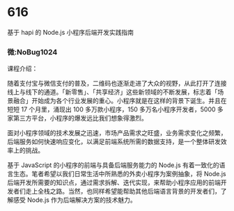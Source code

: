 # 616
基于 hapi 的 Node.js 小程序后端开发实践指南
### 微:NoBug1024 


课程介绍：

随着支付宝与微信支付的普及，二维码也逐渐走进了大众的视野，从此打开了连接线上与线下的通道。「新零售」、「共享经济」这些新领域的不断发展，标志着「场景融合」开始成为各个行业发展的重心。小程序就是在这样的背景下诞生。并且在短短 17 个月里，涌现出 100 多万款小程序，150 多万名小程序开发者，5000 多家第三方平台，小程序的爆发远比我们想象得激烈。

面对小程序领域的技术发展之迅速，市场产品需求之旺盛，业务需求变化之频繁，后端服务如何快速响应变化，以满足前端系统所需的数据支持，是一个整体研发效率上的挑战。

基于 JavaScript 的小程序的前端与具备后端服务能力的 Node.js 有着一致化的语言生态。笔者希望以我们日常生活中所熟悉的外卖小程序为案例抽象，将 Node.js 后端开发所需要的知识点，通过需求拆解、迭代实现，来帮助小程序应用的前端开发者们走上全栈之路。当然，也同样希望能帮助其他后端语言背景的开发者们，了解感受 Node.js 作为后端解决方案的技术魅力。

